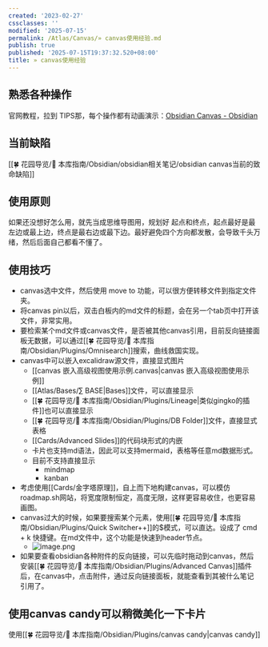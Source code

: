 ```yaml
---
created: '2023-02-27'
cssclasses: ''
modified: '2025-07-15'
permalink: /Atlas/Canvas/» canvas使用经验.md
publish: true
published: '2025-07-15T19:37:32.520+08:00'
title: » canvas使用经验
---
```

## 熟悉各种操作

官网教程，拉到 TIPS那，每个操作都有动画演示：[Obsidian Canvas - Obsidian](https://obsidian.md/canvas)

## 当前缺陷

[[🍀 花园导览/🧰 本库指南/Obsidian/obsidian相关笔记/obsidian canvas当前的致命缺陷]]

## 使用原则

如果还没想好怎么用，就先当成思维导图用，规划好 起点和终点，起点最好是最左边或最上边，终点是最右边或最下边。最好避免四个方向都发散，会导致千头万绪，然后后面自己都看不懂了。

## 使用技巧

- canvas选中文件，然后使用 move to 功能，可以很方便转移文件到指定文件夹。
- 将canvas pin以后，双击白板内的md文件的标题，会在另一个tab页中打开该文件，非常实用。
- 要检索某个md文件或canvas文件，是否被其他canvas引用，目前反向链接面板无数据，可以通过[[🍀 花园导览/🧰 本库指南/Obsidian/Plugins/Omnisearch]]搜索，曲线救国实现。
- canvas中可以嵌入excalidraw源文件，直接显式图片
	- [[canvas 嵌入高级视图使用示例.canvas|canvas 嵌入高级视图使用示例]]
	- [[Atlas/Bases/∑ BASE\|Bases]]文件，可以直接显示
	- [[🍀 花园导览/🧰 本库指南/Obsidian/Plugins/Lineage\|类似gingko的插件]]也可以直接显示
	- [[🍀 花园导览/🧰 本库指南/Obsidian/Plugins/DB Folder]]文件，直接显式表格
	- [[Cards/Advanced Slides]]的代码块形式的内嵌
	- 卡片也支持md语法，因此可以支持mermaid，表格等任意md数据形式。
	- 目前不支持直接显示
		- mindmap
		- kanban
- 考虑使用[[Cards/金字塔原理]]，自上而下地构建canvas，可以模仿roadmap.sh网站，将宽度限制恒定，高度无限，这样更容易收住，也更容易画图。
- canvas过大的时候，如果要搜索某个元素，使用[[🍀 花园导览/🧰 本库指南/Obsidian/Plugins/Quick Switcher++]]的$模式，可以直达。设成了 cmd + k 快捷键。在md文件中，这个功能是快速到header节点。
	- ![image.png](https://my-public-pic.oss-cn-hangzhou.aliyuncs.com/20250531014727939.png)
- 如果要查看obsidian各种附件的反向链接，可以先临时拖动到canvas，然后安装[[🍀 花园导览/🧰 本库指南/Obsidian/Plugins/Advanced Canvas]]插件后，在canvas中，点击附件，通过反向链接面板，就能查看到其被什么笔记引用了。

## 使用canvas candy可以稍微美化一下卡片

使用[[🍀 花园导览/🧰 本库指南/Obsidian/Plugins/canvas candy\|canvas candy]]
